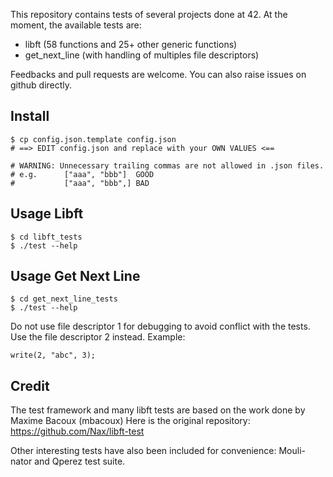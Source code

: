 This repository contains tests of several projects done at 42. At the moment, the available tests are:

- libft (58 functions and 25+ other generic functions)
- get_next_line (with handling of multiples file descriptors)

Feedbacks and pull requests are welcome. You can also raise issues on github directly.

Install
-------

	$ cp config.json.template config.json
	# ==> EDIT config.json and replace with your OWN VALUES <==

	# WARNING: Unnecessary trailing commas are not allowed in .json files.
	# e.g.      ["aaa", "bbb"]  GOOD
	#           ["aaa", "bbb",] BAD

Usage Libft
-----

	$ cd libft_tests
	$ ./test --help
	
Usage Get Next Line
-----

	$ cd get_next_line_tests
	$ ./test --help

Do not use file descriptor 1 for debugging to avoid conflict with the tests. Use the file descriptor 2 instead. Example:

	write(2, "abc", 3);

Credit
------

The test framework and many libft tests are based on the work done by Maxime Bacoux (mbacoux)
Here is the original repository: https://github.com/Nax/libft-test

Other interesting tests have also been included for convenience: Mouli-nator and Qperez test suite.
